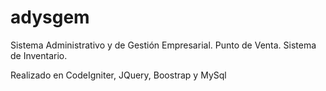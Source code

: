 # adysgem
Sistema Administrativo y de Gestión Empresarial. Punto de Venta. Sistema de Inventario.

Realizado en CodeIgniter, JQuery, Boostrap y MySql
